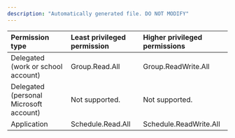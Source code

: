 ```yaml
---
description: "Automatically generated file. DO NOT MODIFY"
---
```


|Permission type|Least privileged permission|Higher privileged permissions|
|:---|:---|:---|
|Delegated (work or school account)|Group.Read.All|Group.ReadWrite.All|
|Delegated (personal Microsoft account)|Not supported.|Not supported.|
|Application|Schedule.Read.All|Schedule.ReadWrite.All|

